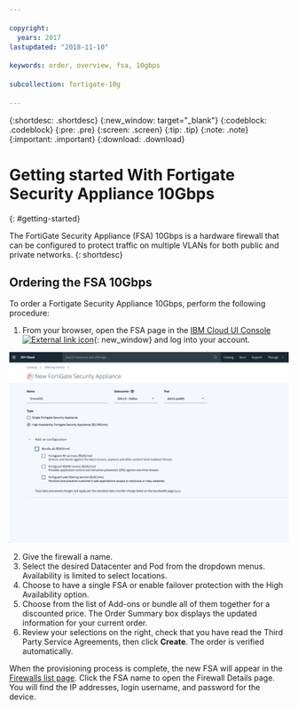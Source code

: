 ```yaml
---

copyright:
  years: 2017
lastupdated: "2018-11-10"

keywords: order, overview, fsa, 10gbps

subcollection: fortigate-10g

---
```


{:shortdesc: .shortdesc}
{:new_window: target="_blank"}
{:codeblock: .codeblock}
{:pre: .pre}
{:screen: .screen}
{:tip: .tip}
{:note: .note}
{:important: .important}
{:download: .download}

# Getting started With Fortigate Security Appliance 10Gbps
{: #getting-started}

The FortiGate Security Appliance (FSA) 10Gbps is a hardware firewall that can be configured to protect traffic on multiple VLANs for both public and private networks. 
{: shortdesc}

## Ordering the FSA 10Gbps

To order a Fortigate Security Appliance 10Gbps, perform the following procedure:

1. From your browser, open the FSA page in the [IBM Cloud UI Console ![External link icon](../../icons/launch-glyph.svg "External link icon")](https://cloud.ibm.com/classic/security/firewalls/multivlan/provision){: new_window} and log into your account.

  <img src="images/ordering.png" alt="drawing" style="width: 600px;"/>

2. Give the firewall a name.
3. Select the desired Datacenter and Pod from the dropdown menus. Availability is limited to select locations.
4. Choose to have a single FSA or enable failover protection with the High Availability option.
5. Choose from the list of Add-ons or bundle all of them together for a discounted price. The Order Summary box displays the updated information for your current order.
6. Review your selections on the right, check that you have read the Third Party Service Agreements, then click **Create**. The order is verified automatically.

When the provisioning process is complete, the new FSA will appear in the [Firewalls list page](/docs/infrastructure/fortigate-10g?topic=fortigate-10g-viewing-a-list-of-firewalls). Click the FSA name to open the Firewall Details page. You will find the IP addresses, login username, and password for the device.  
